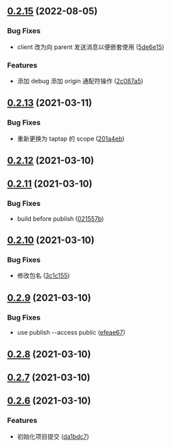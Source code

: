 ## [0.2.15](https://github.com/TapTap/tds-msg-kit/compare/v0.2.13...v0.2.15) (2022-08-05)


### Bug Fixes

* client 改为向 parent  发送消息以便嵌套使用 ([5de6e15](https://github.com/TapTap/tds-msg-kit/commit/5de6e152f76343b28e14004799bbcc0658386cdc))


### Features

* 添加 debug 添加 origin 通配符操作 ([2c087a5](https://github.com/TapTap/tds-msg-kit/commit/2c087a537a715275c88b58a1951603aa3278a541))



## [0.2.13](https://github.com/TapTap/tds-msg-kit/compare/v0.2.12...v0.2.13) (2021-03-11)


### Bug Fixes

* 重新更换为 taptap 的 scope ([201a4eb](https://github.com/TapTap/tds-msg-kit/commit/201a4eb6016da6b68965128e9604cf2b3a6a86cf))



## [0.2.12](https://github.com/TapTap/tds-msg-kit/compare/v0.2.11...v0.2.12) (2021-03-10)



## [0.2.11](https://github.com/TapTap/tds-msg-kit/compare/v0.2.10...v0.2.11) (2021-03-10)


### Bug Fixes

* build before publish ([021557b](https://github.com/TapTap/tds-msg-kit/commit/021557b551e7e4cf74d5fbe8b4526716deb08fed))



## [0.2.10](https://github.com/TapTap/tds-msg-kit/compare/v0.2.9...v0.2.10) (2021-03-10)


### Bug Fixes

* 修改包名 ([3c1c155](https://github.com/TapTap/tds-msg-kit/commit/3c1c155241b1a3bd36db6eb5e5198bf2859c1014))



## [0.2.9](https://github.com/TapTap/tds-msg-kit/compare/v0.2.8...v0.2.9) (2021-03-10)


### Bug Fixes

* use publish --access public ([efeae67](https://github.com/TapTap/tds-msg-kit/commit/efeae672153a3a0f4c605232f5dbc0a01c5e208f))



## [0.2.8](https://github.com/TapTap/tds-msg-kit/compare/v0.2.7...v0.2.8) (2021-03-10)



## [0.2.7](https://github.com/TapTap/tds-msg-kit/compare/v0.2.6...v0.2.7) (2021-03-10)



## [0.2.6](https://github.com/TapTap/tds-msg-kit/compare/da1bdc77108f6a87078f6a9e670f84fbce3bcc62...v0.2.6) (2021-03-10)


### Features

* 初始化项目提交 ([da1bdc7](https://github.com/TapTap/tds-msg-kit/commit/da1bdc77108f6a87078f6a9e670f84fbce3bcc62))



